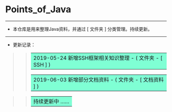 # Points_of_Java
***
* 本仓库是用来整理Java资料，并通过 [ 文件夹 ] 分类管理。持续更新。
***
* 更新记录：
>> <table><tr><td bgcolor=#7FFFD4>  2019-05-24 新增SSH框架相关知识整理 - ( 文件夹 - [ SSH ] )  </td></tr></table>
>> <table><tr><td bgcolor=#7FFFD4>  2019-06-03 新增部分文档资料 - ( 文件夹 - [ 文档资料 ] )  </td></tr></table>

>> <table><tr><td bgcolor=#7FFFD4>  持续更新中 ……  </td></tr></table>

